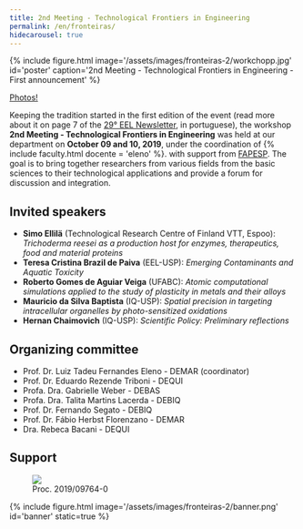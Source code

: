 ```yaml
---
title: 2nd Meeting - Technological Frontiers in Engineering
permalink: /en/fronteiras/
hidecarousel: true
---
```


<div class="col-md-5 float-md-right">

{% include figure.html image='/assets/images/fronteiras-2/workchopp.jpg' id='poster' caption='2nd Meeting - Technological Frontiers in Engineering - First announcement' %}

</div>

<a class="btn btn-lg btn-primary my-1" href="{{site.baseurl}}/fronteiras2/fotos">Photos!</a>

<!-- <h2>Submit your work until September 20th</h2> -->
<!-- <a class="btn btn-lg btn-primary mb-2" href="https://forms.gle/Nhd6sqa2YUNYr7AE8" target="_blank">Register!</a> -->

Keeping the tradition started in the first edition of the event (read more about it on page 7 of the <a href="https://site.eel.usp.br/sites/files/eel/publico/boletim/Boletim_EEL_USP_29.pdf" target="\_blank">29° EEL Newsletter</a>, in portuguese), the workshop **2nd Meeting - Technological Frontiers in Engineering** was held at our department on **October 09 and 10, 2019**, under the coordination of
{% include faculty.html docente = 'eleno' %}.
with support from <a href="http://www.fapesp.br/en" target="\_blank">FAPESP</a>.
The goal is to bring together researchers from various fields from the basic sciences to their technological applications and provide a forum for discussion and integration.

## Invited speakers

- **Simo Ellilä** (Technological Research Centre of Finland VTT, Espoo): *Trichoderma reesei as a production host for enzymes, therapeutics, food and material proteins*
- **Teresa Cristina Brazil de Paiva** (EEL-USP): *Emerging Contaminants and Aquatic Toxicity*
- **Roberto Gomes de Aguiar Veiga** (UFABC): *Atomic computational simulations applied to the study of plasticity in metals and their alloys*
- **Mauricio da Silva Baptista** (IQ-USP): *Spatial precision in targeting intracellular organelles by photo-sensitized oxidations*
- **Hernan Chaimovich** (IQ-USP): *Scientific Policy: Preliminary reflections*

## Organizing committee

- Prof. Dr. Luiz Tadeu Fernandes Eleno - DEMAR (coordinator)
- Prof. Dr. Eduardo Rezende Triboni - DEQUI
- Profa. Dra. Gabrielle Weber - DEBAS
- Profa. Dra. Talita Martins Lacerda - DEBIQ
- Prof. Dr. Fernando Segato - DEBIQ
- Prof. Dr. Fábio Herbst Florenzano - DEMAR
- Dra. Rebeca Bacani - DEQUI

## Support

<div class="col-md-6">
<figure class="figure">
  <a href="http://www.fapesp.br/en/" id="no-ext-link" target="_blank"><img class="figure-img img-fluid" src="{{site.baseurl}}/assets/images/logos/logo-fapesp-1200x480.jpg"></a>
  <figcaption class="figure-caption">Proc. 2019/09764-0</figcaption>
</figure>
</div>
{% include figure.html image='/assets/images/fronteiras-2/banner.png' id='banner' static=true %}
